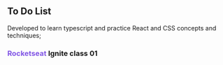 <h2> To Do List </h2>
<p>Developed to learn typescript and practice React and CSS concepts and techniques;</p>

<h3> <strong style="color:#8257e5"> Rocketseat </strong> Ignite class 01 </h3> 
